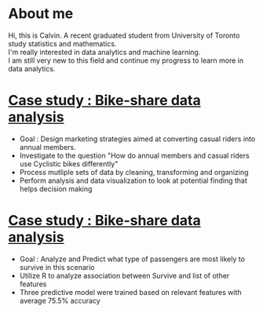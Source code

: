 # About me

Hi, this is Calvin. A recent graduated student from University of Toronto study statistics and mathematics.<br/>
I'm really interested in data analytics and machine learning. <br/>
I am still very new to this field and continue my progress to learn more in data analytics.

# [Case study : Bike-share data analysis](https://github.com/CaIvin-Chiu/Bike-share-data-analysis)
* Goal : Design marketing strategies aimed at converting casual riders into annual members.
* Investigate to the question "How do annual members and casual riders use Cyclistic bikes differently"
* Process mutliple sets of data by cleaning, transforming and organizing
* Perform analysis and data visualization to look at potential finding that helps decision making

# [Case study : Bike-share data analysis](https://github.com/CaIvin-Chiu/Titanic_Project)
* Goal : Analyze and Predict what type of passengers are most likely to survive in this scenario
* Utilize R to analyze association between Survive and list of other features
* Three predictive model were trained based on relevant features with average 75.5% accuracy
